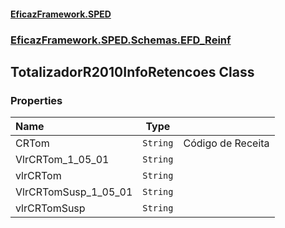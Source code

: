 #### [EficazFramework.SPED](EficazFrameworkSPED.md 'EficazFramework SPED')
### [EficazFramework.SPED.Schemas.EFD_Reinf](EficazFramework.SPED.Schemas.EFD_Reinf.md 'EficazFramework.SPED.Schemas.EFD_Reinf')

## TotalizadorR2010InfoRetencoes Class
### Properties

| Name | Type | |
| :--- | :---: | :--- |
| CRTom | `String` | Código de Receita |
| VlrCRTom_1_05_01 | `String` |  |
| vlrCRTom | `String` |  |
| VlrCRTomSusp_1_05_01 | `String` |  |
| vlrCRTomSusp | `String` |  |

